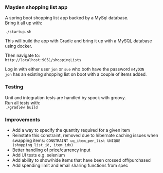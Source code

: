 ### Mayden shopping list app

A spring boot shopping list app backed by a MySql database.\
Bring it all up with:

`./startup.sh`

This will build the app with Gradle and bring it up with a MySQL database using docker.

Then navigate to:\
`http://localhost:9051/shoppingLists`

Log in with either user `jon` or `sue` who both have the password `m4yD3N`\
`jon` has an existing shopping list on boot with a couple of items added.

### Testing
Unit and integration tests are handled by spock with groovy.\
Run all tests with:\
`./gradlew build`

### Improvements

* Add a way to specify the quantity required for a given item
* Reinstate this constraint, removed due to hibernate caching issues when swapping items: `CONSTRAINT uq_item_per_list UNIQUE (shopping_list_id, item_idx)`
* Better handling of price/currency input
* Add UI tests e.g. selenium
* Add ability to show/hide items that have been crossed off/purchased
* Add spending limit and email sharing functions from spec
